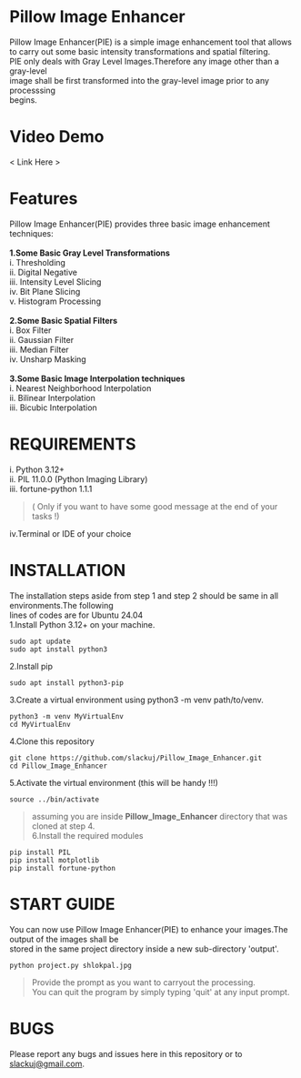 # Pillow Image Enhancer
Pillow Image Enhancer(PIE) is a simple image enhancement tool that allows <br>
to carry out some basic intensity transformations and spatial filtering.<br>
PIE only deals with Gray Level Images.Therefore any image other than a gray-level<br>
image shall be first transformed into the gray-level image prior to any processsing<br>
begins.

# Video Demo
< Link Here >
# Features
Pillow Image Enhancer(PIE) provides three basic image enhancement techniques:<br>
<br>**1.Some Basic Gray Level Transformations**<br>
    i.  Thresholding<br>
   ii.  Digital Negative<br>
  iii.  Intensity Level Slicing<br>
   iv.  Bit Plane Slicing<br>
    v.  Histogram Processing<br>
<br>**2.Some Basic Spatial Filters**<br>
    i.  Box Filter <br>
   ii.  Gaussian Filter<br> 
  iii.  Median Filter<br>
   iv.  Unsharp Masking<br>
<br>**3.Some Basic Image Interpolation techniques**<br>
    i.  Nearest Neighborhood Interpolation<br>
   ii.  Bilinear Interpolation<br>
  iii.  Bicubic Interpolation<br>

  # REQUIREMENTS
  i. Python 3.12+<br>
 ii. PIL 11.0.0 (Python Imaging Library)<br>
iii. fortune-python 1.1.1 <br>
> ( Only if you want to have some good message at the end of your tasks !)<br>

iv.Terminal or IDE of your choice<br>

  # INSTALLATION
  The installation steps aside from step 1 and step 2 should be same in all environments.The following<br>
  lines of codes are for Ubuntu 24.04<br>
  1.Install Python 3.12+ on your machine.<br>
  
    sudo apt update
    sudo apt install python3
    
  2.Install pip <br>

    sudo apt install python3-pip
  3.Create a virtual environment using python3 -m venv path/to/venv.<br>

    python3 -m venv MyVirtualEnv
    cd MyVirtualEnv
 
  4.Clone this repository<br>

    git clone https://github.com/slackuj/Pillow_Image_Enhancer.git
    cd Pillow_Image_Enhancer
  5.Activate the virtual environment (this will be handy !!!)<br>

    source ../bin/activate 
> assuming you are inside **Pillow_Image_Enhancer** directory that was cloned at step 4.<br>
  6.Install the required modules<br>

    pip install PIL
    pip install motplotlib
    pip install fortune-python

# START GUIDE
You can now use Pillow Image Enhancer(PIE) to enhance your images.The output of the images shall be <br>
stored in the same project directory inside a new sub-directory 'output'.

    python project.py shlokpal.jpg
> Provide the prompt as you want to carryout the processing.<br>
> You can quit the program by simply typing 'quit' at any input prompt.

# BUGS 
Please report any bugs and issues here in this repository or to slackuj@gmail.com.
